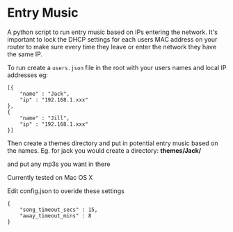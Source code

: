 # Entry Music 
A python script to run entry music based on IPs entering the network.
It's important to lock the DHCP settings for each users MAC address on your router to make sure every time they leave or enter the network they have the same IP.

To run create a ```users.json``` file in the root with your users names and local IP addresses eg:
```
[{
	"name" : "Jack",
	"ip" : "192.168.1.xxx"		
},
{ 
	"name" : "Jill",
	"ip" : "192.168.1.xxx"		
}]
```

Then create a themes directory and put in potential entry music based on the names. Eg. for jack you would create a directory: **themes/Jack/**

and put any mp3s you want in there

Currently tested on Mac OS X

Edit config.json to overide these settings
```
{ 	
	"song_timeout_secs" : 15,
	"away_timeout_mins" : 8
}
```

